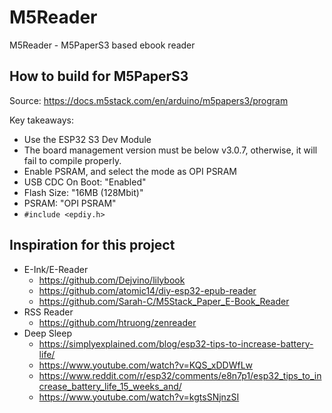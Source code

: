# M5Reader
M5Reader - M5PaperS3 based ebook reader

## How to build for M5PaperS3
Source: <https://docs.m5stack.com/en/arduino/m5papers3/program>

Key takeaways:
 * Use the ESP32 S3 Dev Module
 * The board management version must be below v3.0.7, otherwise, it will fail to compile properly.
 * Enable PSRAM, and select the mode as OPI PSRAM
 * USB CDC On Boot: "Enabled"
 * Flash Size: "16MB (128Mbit)"
 * PSRAM: "OPI PSRAM"
 * `#include <epdiy.h>`

## Inspiration for this project
 * E-Ink/E-Reader
   * <https://github.com/Dejvino/lilybook>
   * <https://github.com/atomic14/diy-esp32-epub-reader>
   * <https://github.com/Sarah-C/M5Stack_Paper_E-Book_Reader>
 * RSS Reader
   * <https://github.com/htruong/zenreader>
 * Deep Sleep
   * <https://simplyexplained.com/blog/esp32-tips-to-increase-battery-life/>
   * <https://www.youtube.com/watch?v=KQS_xDDWfLw>
   * <https://www.reddit.com/r/esp32/comments/e8n7p1/esp32_tips_to_increase_battery_life_15_weeks_and/>
   * <https://www.youtube.com/watch?v=kgtsSNjnzSI>
